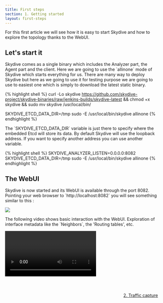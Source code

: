 ```yaml
---
title: First steps
section: 1. Getting started
layout: first-steps
---
```


<p>For this first article we will see how it is easy to start Skydive and how to explore the topology thanks to the WebUI.
<h2>Let's start it</h2>
<p>
  Skydive comes as a single binary which includes the Analyzer part, the Agent part and the client. Here we are going to use the `allinone` mode of Skydive which
  starts everything for us. There are many way to deploy Skydive but here as we going to use it for testing purpose we are going to use to easiest one which
  is simply to download the latest static binary.
</p>

{% highlight shell %}
curl -Lo skydive https://github.com/skydive-project/skydive-binaries/raw/jenkins-builds/skydive-latest && chmod +x skydive && sudo mv skydive /usr/local/bin/

SKYDIVE_ETCD_DATA_DIR=/tmp sudo -E /usr/local/bin/skydive allinone
{% endhighlight %}

<p>
  The `SKYDIVE_ETCD_DATA_DIR` variable is just there to specify where the embedded Etcd will store its data. By default Skydive will use the loopback address.
  If you want to specify another address you can use another variable.
</p>

{% highlight shell %}
SKYDIVE_ANALYZER_LISTEN=0.0.0.0:8082 SKYDIVE_ETCD_DATA_DIR=/tmp sudo -E /usr/local/bin/skydive allinone
{% endhighlight %}

<h2>The WebUI</h2>
<p>
  Skydive is now started and its WebUI is available through the port 8082. Pointing your web browser to `http://localhost:8082` you will see something
  similar to this :
</p>

<p>
  <a href="/assets/images/first-steps/getting-started-1.png" data-lightbox="WebUI-1" data-title="Skydive WebUI">
    <img src="/assets/images/first-steps/getting-started-1.png"/>
  </a>
</p>

<p>
  The following video shows basic interaction with the WebUI. Exploration of interface metadata like the `Neighbors`, the 'Routing tables', etc.
</p>

<p>
  <video poster="" preload="" controls="" loop="" controlslist="nodownload" src="/assets/videos/first-steps/getting-started.webm"></video>
</p>

<div style="margin-top: 40px;">
  <p style="float:right">
    <a href="/tutorials/first-steps-2.html">2. Traffic capture <i class="fa fa-chevron-right" aria-hidden="true"></i></a>
  </p>
</div>

